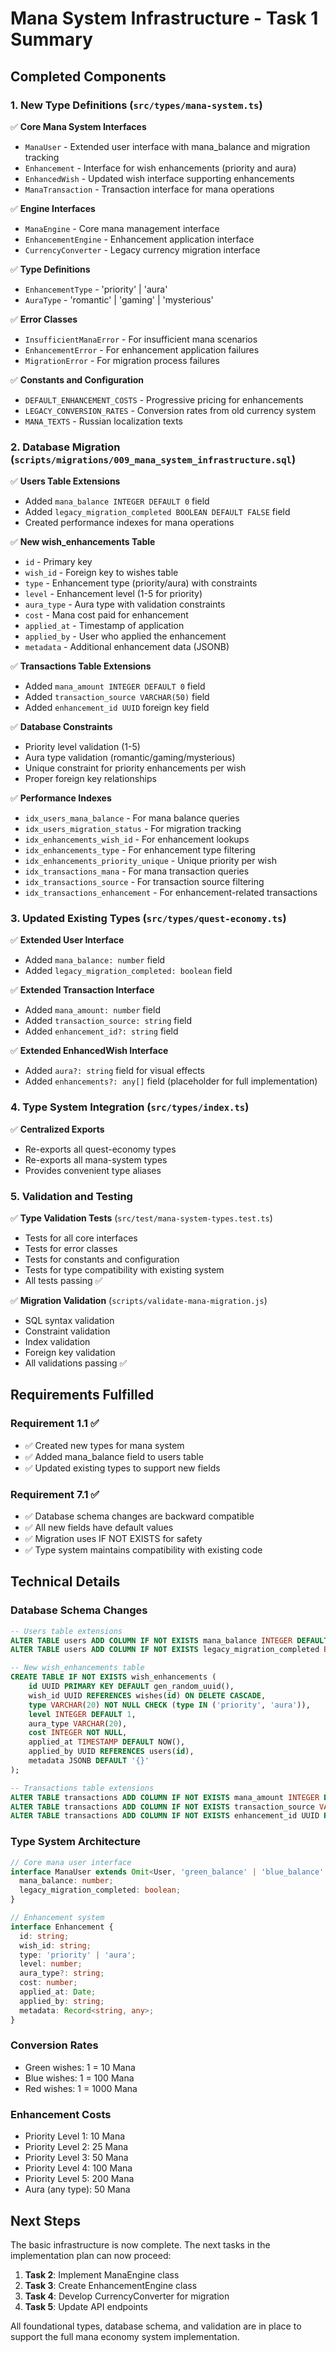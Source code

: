 # Mana System Infrastructure - Task 1 Summary

## Completed Components

### 1. New Type Definitions (`src/types/mana-system.ts`)

✅ **Core Mana System Interfaces**
- `ManaUser` - Extended user interface with mana_balance and migration tracking
- `Enhancement` - Interface for wish enhancements (priority and aura)
- `EnhancedWish` - Updated wish interface supporting enhancements
- `ManaTransaction` - Transaction interface for mana operations

✅ **Engine Interfaces**
- `ManaEngine` - Core mana management interface
- `EnhancementEngine` - Enhancement application interface  
- `CurrencyConverter` - Legacy currency migration interface

✅ **Type Definitions**
- `EnhancementType` - 'priority' | 'aura'
- `AuraType` - 'romantic' | 'gaming' | 'mysterious'

✅ **Error Classes**
- `InsufficientManaError` - For insufficient mana scenarios
- `EnhancementError` - For enhancement application failures
- `MigrationError` - For migration process failures

✅ **Constants and Configuration**
- `DEFAULT_ENHANCEMENT_COSTS` - Progressive pricing for enhancements
- `LEGACY_CONVERSION_RATES` - Conversion rates from old currency system
- `MANA_TEXTS` - Russian localization texts

### 2. Database Migration (`scripts/migrations/009_mana_system_infrastructure.sql`)

✅ **Users Table Extensions**
- Added `mana_balance INTEGER DEFAULT 0` field
- Added `legacy_migration_completed BOOLEAN DEFAULT FALSE` field
- Created performance indexes for mana operations

✅ **New wish_enhancements Table**
- `id` - Primary key
- `wish_id` - Foreign key to wishes table
- `type` - Enhancement type (priority/aura) with constraints
- `level` - Enhancement level (1-5 for priority)
- `aura_type` - Aura type with validation constraints
- `cost` - Mana cost paid for enhancement
- `applied_at` - Timestamp of application
- `applied_by` - User who applied the enhancement
- `metadata` - Additional enhancement data (JSONB)

✅ **Transactions Table Extensions**
- Added `mana_amount INTEGER DEFAULT 0` field
- Added `transaction_source VARCHAR(50)` field
- Added `enhancement_id UUID` foreign key field

✅ **Database Constraints**
- Priority level validation (1-5)
- Aura type validation (romantic/gaming/mysterious)
- Unique constraint for priority enhancements per wish
- Proper foreign key relationships

✅ **Performance Indexes**
- `idx_users_mana_balance` - For mana balance queries
- `idx_users_migration_status` - For migration tracking
- `idx_enhancements_wish_id` - For enhancement lookups
- `idx_enhancements_type` - For enhancement type filtering
- `idx_enhancements_priority_unique` - Unique priority per wish
- `idx_transactions_mana` - For mana transaction queries
- `idx_transactions_source` - For transaction source filtering
- `idx_transactions_enhancement` - For enhancement-related transactions

### 3. Updated Existing Types (`src/types/quest-economy.ts`)

✅ **Extended User Interface**
- Added `mana_balance: number` field
- Added `legacy_migration_completed: boolean` field

✅ **Extended Transaction Interface**
- Added `mana_amount: number` field
- Added `transaction_source: string` field
- Added `enhancement_id?: string` field

✅ **Extended EnhancedWish Interface**
- Added `aura?: string` field for visual effects
- Added `enhancements?: any[]` field (placeholder for full implementation)

### 4. Type System Integration (`src/types/index.ts`)

✅ **Centralized Exports**
- Re-exports all quest-economy types
- Re-exports all mana-system types
- Provides convenient type aliases

### 5. Validation and Testing

✅ **Type Validation Tests** (`src/test/mana-system-types.test.ts`)
- Tests for all core interfaces
- Tests for error classes
- Tests for constants and configuration
- Tests for type compatibility with existing system
- All tests passing ✅

✅ **Migration Validation** (`scripts/validate-mana-migration.js`)
- SQL syntax validation
- Constraint validation
- Index validation
- Foreign key validation
- All validations passing ✅

## Requirements Fulfilled

### Requirement 1.1 ✅
- ✅ Created new types for mana system
- ✅ Added mana_balance field to users table
- ✅ Updated existing types to support new fields

### Requirement 7.1 ✅
- ✅ Database schema changes are backward compatible
- ✅ All new fields have default values
- ✅ Migration uses IF NOT EXISTS for safety
- ✅ Type system maintains compatibility with existing code

## Technical Details

### Database Schema Changes
```sql
-- Users table extensions
ALTER TABLE users ADD COLUMN IF NOT EXISTS mana_balance INTEGER DEFAULT 0;
ALTER TABLE users ADD COLUMN IF NOT EXISTS legacy_migration_completed BOOLEAN DEFAULT FALSE;

-- New wish_enhancements table
CREATE TABLE IF NOT EXISTS wish_enhancements (
    id UUID PRIMARY KEY DEFAULT gen_random_uuid(),
    wish_id UUID REFERENCES wishes(id) ON DELETE CASCADE,
    type VARCHAR(20) NOT NULL CHECK (type IN ('priority', 'aura')),
    level INTEGER DEFAULT 1,
    aura_type VARCHAR(20),
    cost INTEGER NOT NULL,
    applied_at TIMESTAMP DEFAULT NOW(),
    applied_by UUID REFERENCES users(id),
    metadata JSONB DEFAULT '{}'
);

-- Transactions table extensions
ALTER TABLE transactions ADD COLUMN IF NOT EXISTS mana_amount INTEGER DEFAULT 0;
ALTER TABLE transactions ADD COLUMN IF NOT EXISTS transaction_source VARCHAR(50);
ALTER TABLE transactions ADD COLUMN IF NOT EXISTS enhancement_id UUID REFERENCES wish_enhancements(id);
```

### Type System Architecture
```typescript
// Core mana user interface
interface ManaUser extends Omit<User, 'green_balance' | 'blue_balance' | 'red_balance'> {
  mana_balance: number;
  legacy_migration_completed: boolean;
}

// Enhancement system
interface Enhancement {
  id: string;
  wish_id: string;
  type: 'priority' | 'aura';
  level: number;
  aura_type?: string;
  cost: number;
  applied_at: Date;
  applied_by: string;
  metadata: Record<string, any>;
}
```

### Conversion Rates
- Green wishes: 1 = 10 Mana
- Blue wishes: 1 = 100 Mana  
- Red wishes: 1 = 1000 Mana

### Enhancement Costs
- Priority Level 1: 10 Mana
- Priority Level 2: 25 Mana
- Priority Level 3: 50 Mana
- Priority Level 4: 100 Mana
- Priority Level 5: 200 Mana
- Aura (any type): 50 Mana

## Next Steps

The basic infrastructure is now complete. The next tasks in the implementation plan can now proceed:

1. **Task 2**: Implement ManaEngine class
2. **Task 3**: Create EnhancementEngine class
3. **Task 4**: Develop CurrencyConverter for migration
4. **Task 5**: Update API endpoints

All foundational types, database schema, and validation are in place to support the full mana economy system implementation.